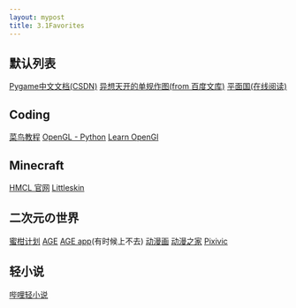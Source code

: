```yaml
---
layout: mypost
title: 3.1Favorites
---
```


## 默认列表

[Pygame中文文档(CSDN)](https://blog.csdn.net/Enderman_xiaohei/article/details/87708373)  [异想天开的单规作图(from 百度文库)](https://wenku.baidu.com/view/5b2de79350e2524de5187e79.html?fr=search-1-wk_sea-incomeN)  [平面国(在线阅读)](https://book.ickoo.com.cn/book/15/1152635.html)

## Coding

[菜鸟教程](https://www.runoob.com/)  [OpenGL - Python](https://blog.csdn.net/xufive/article/details/86565130)  [Learn OpenGl](https://learnopengl-cn.github.io/)

## Minecraft

[HMCL 官网](https://hmcl.huangyuhui.net/)  [Littleskin](https://littleskin.cn/)  

## 二次元の世界

[蜜柑计划](https://mikanani.me)  [AGE](http://www.agedm.net/)  [AGE app](http://agefans.app/)(有时候上不去)  [动漫画](https://m.dmhuah.com/)  [动漫之家](https://m.dmzj.com/)  [Pixivic](https://m.pixivic.com/)

## 轻小说

[哔哩轻小说](https://w.linovelib.com/)
